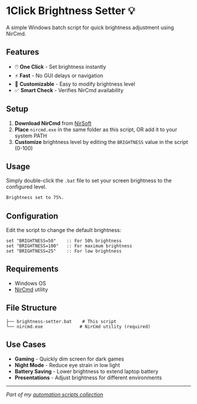 # 1Click Brightness Setter 💡

A simple Windows batch script for quick brightness adjustment using NirCmd.

## Features

- 🖱️ **One Click** - Set brightness instantly
- ⚡ **Fast** - No GUI delays or navigation
- 🔧 **Customizable** - Easy to modify brightness level
- ✅ **Smart Check** - Verifies NirCmd availability

## Setup

1. **Download NirCmd** from [NirSoft](https://www.nirsoft.net/utils/nircmd.html)
2. **Place** `nircmd.exe` in the same folder as this script, OR add it to your system PATH
3. **Customize** brightness level by editing the `BRIGHTNESS` value in the script (0-100)

## Usage

Simply double-click the `.bat` file to set your screen brightness to the configured level.

```cmd
Brightness set to 75%.
```

## Configuration

Edit the script to change the default brightness:

```batch
set "BRIGHTNESS=50"    :: For 50% brightness
set "BRIGHTNESS=100"   :: For maximum brightness  
set "BRIGHTNESS=25"    :: For low brightness
```

## Requirements

- Windows OS
- [NirCmd](https://www.nirsoft.net/utils/nircmd.html) utility

## File Structure

```
├── brightness-setter.bat    # This script
└── nircmd.exe              # NirCmd utility (required)
```

## Use Cases

- **Gaming** - Quickly dim screen for dark games
- **Night Mode** - Reduce eye strain in low light
- **Battery Saving** - Lower brightness to extend laptop battery
- **Presentations** - Adjust brightness for different environments

---

*Part of my [automation scripts collection](https://github.com/rishabhkrmahato/a-noob-geek-pc-stuff)*